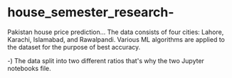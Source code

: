 # house_semester_research-

Pakistan house price prediction...
The data consists of four cities: Lahore, Karachi, Islamabad, and Rawalpandi.
Various ML algorithms are applied to the dataset for the purpose of best accuracy.

-) The data split into two different ratios that's why the two Jupyter notebooks file.

